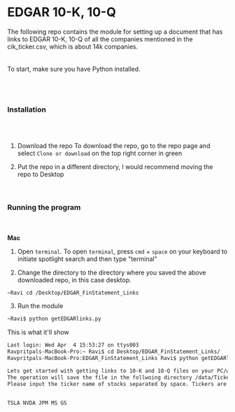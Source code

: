 # EDGAR 10-K, 10-Q <br>
The following repo contains the module for setting up a document that has links to EDGAR 10-K, 10-Q of all the companies mentioned in the cik_ticker.csv, which is about 14k companies. <br><br>
<br>
To start, make sure you have Python installed. <br><br><br><br>
### Installation

<br><br>

1. Download the repo
To download the repo, go to the repo page and select `Clone or download` on the top right corner in green

2. Put the repo in a different directory, I would recommend moving the repo to Desktop
<br><br><br>
### Running the program
<br><br>
**Mac**

1. Open ``terminal``. To open ``terminal``, press ``cmd`` + ``space`` on your keyboard to initiate spotlight search and then type "terminal"

2. Change the directory to the directory where you saved the above downloaded repo, in this case desktop.

```bash
~Ravi cd /Desktop/EDGAR_FinStatement_Links
```
3. Run the module

```bash
~Ravi$ python getEDGARlinks.py
```

This is what it'll show

```bash
Last login: Wed Apr  4 15:53:27 on ttys003
Ravpritpals-MacBook-Pro:~ Ravi$ cd Desktop/EDGAR_FinStatement_Links/
Ravpritpals-MacBook-Pro:EDGAR_FinStatement_Links Ravi$ python getEDGARlinks.py

Lets get started with getting links to 10-K and 10-Q files on your PC/work-station.
The operation will save the file in the follwoing directory /data/TickerName/10-K/IndexList.csv
Please input the ticker name of stocks separated by space. Tickers are not case sensitive


TSLA NVDA JPM MS GS

```
